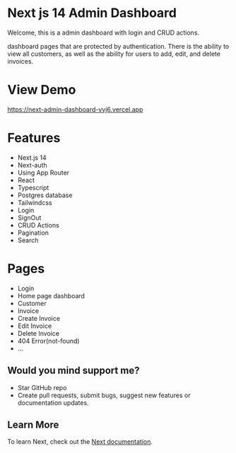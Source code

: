 # Next js 14 Admin Dashboard

Welcome, this is a admin dashboard with login and CRUD actions.

dashboard pages that are protected by authentication. There is the ability to view all customers, as well as the ability for users to add, edit, and delete invoices.

# View Demo

https://next-admin-dashboard-vvj6.vercel.app

# Features

* Next.js 14
* Next-auth
* Using App Router
* React
* Typescript
* Postgres database
* Tailwindcss
* Login
* SignOut
* CRUD Actions
* Pagination
* Search

# Pages

* Login
* Home page dashboard
* Customer
* Invoice
* Create Invoice
* Edit Invoice
* Delete Invoice
* 404 Error(not-found)
* ...


## Would you mind support me?

* Star GitHub repo
* Create pull requests, submit bugs, suggest new features or documentation updates.

## Learn More

To learn Next, check out the [Next documentation](https://nextjs.org/).
